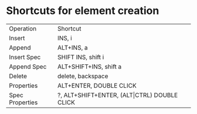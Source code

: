 Shortcuts for element creation
==============================

<table>
    <tr><td>Operation</td><td>Shortcut</td></tr>
	<tr><td>Insert</td><td>INS, i</td></tr>
        <tr><td>Append</td><td>ALT+INS, a</td></tr>
        <tr><td>Insert Spec</td><td>SHIFT INS, shift i</td></tr>
        <tr><td>Append Spec</td><td>ALT+SHIFT+INS, shift a</td></tr>
        <tr><td>Delete</td><td>delete, backspace</td></tr>
	<tr><td>Properties</td><td>ALT+ENTER, DOUBLE CLICK</td></tr>
        <tr><td>Spec Properties</td><td>?, ALT+SHIFT+ENTER, (ALT|CTRL) DOUBLE CLICK</td></tr>
</table>


